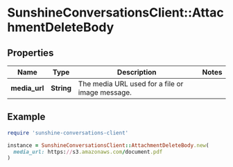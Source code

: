 # SunshineConversationsClient::AttachmentDeleteBody

## Properties

| Name | Type | Description | Notes |
| ---- | ---- | ----------- | ----- |
| **media_url** | **String** | The media URL used for a file or image message. |  |

## Example

```ruby
require 'sunshine-conversations-client'

instance = SunshineConversationsClient::AttachmentDeleteBody.new(
  media_url: https://s3.amazonaws.com/document.pdf
)
```


